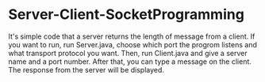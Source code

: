 # Server-Client-SocketProgramming

It's simple code that a server returns the length of message from a client.
If you want to run, run Server.java, choose which port the progrom listens and what transport protocol you want.
Then, run Client.java and give a server name and a port number.
After that, you can type a message on the client. The response from the server will be displayed.
